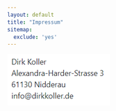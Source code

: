```yaml
---
layout: default
title: "Impressum"
sitemap:
  exclude: 'yes'
---
```


<img src="/static/imp.png" class="responsive">
